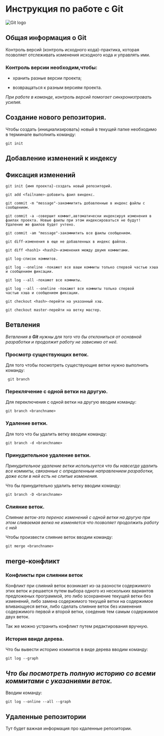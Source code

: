 # **Инструкция по работе с Git**

![Git logo](git.png)

## Общая информация о Git

Контроль версий (контроль исходного кода)-практика, которая позволяет отслеживать изменения исходного кода и управлять ими.

### Контроль версии необходим,чтобы:

* хранить разные версии проекта;

* возвращаться к разным версиям проекта.

*При работе в команде, контроль версий помогает синхронизтровать усилия.*



## Создание нового репозитория.

Чтобы создать (инициализировать) новый в текущей папке необходимо в терминале выполнить команду:

    git init

## Добавление изменений к индексу

## Фиксация изменений

    git init {имя проекта}-создать новый репозиторий.

    git add <failname>-добавить фаил виндекс.

    git commit -m "message"-закоммитить добавленные в индекс файлы с сообщением.

    git commit -a -совершит коммит,автоматически индексируя изменения в фаилах проекта. Новые фаилы при этом индексироваться не будут! Удаление же фаилов будет учтено.
    
    git commit -am "message"-закоммитить все фаилы сообщением.

    git diff-изменения в еще не добавленных в индекс файлов.

    git diff <hash1> <hash2>-изменения между двумя коммитами.
    
    git log-список коммитов.

    git log --oneline -покажет все ваши коммиты только спервой частью хэша и сообщением фиксации.

    git log --all -покажет все коммиты.

    git log --all --oneline -покажет все коммиты только спервой 
    частью хэша и сообщением фиксации.

    git checkout <hash>-перейти на указанный хэш.

    git checkout master-перейти на ветку мастер.

 ## Ветвления
 *Ветвления в __Git__ нужны для того что бы отклониться от основной разработки и продолжит работу не зависимо от неё.*
 

 ### Просмотр существующих веток.

 Для того чтобы посмотреть существующие ветки нужно выполнить команду:
 
     git branch
     
### Переклячение с одной ветки на другую.
Для переключения с одной ветки на другую вводим команду:

    git branch <branchname>

### Удаление ветки.
Для того что бы удалить ветку вводим команду:

    git branch -d <branchname>

### Принудительное удаление ветки.
*Принудительное удаление ветки используется что бы навсегда удалить все коммиты, связанные с определенным направлением разработки, даже если в ней есть не слитые изменения.*

Что бы принудительно удалить ветку вводим команду:

    git branch -D <branchname>

### Слияние веток.
*Слияние веток-это перенос изменений с одной ветки на другую при этом сливаемая веnка не изменяется что позволяет продолжить работу с ней*

Чтобы произвести слияние веток вводим команду:

    git merge <branchname>

   ## merge-конфликт

 ### Конфликты при слиянии веток
 Конфликт при слияний веток возникает из-за разности содержимого этих веток и решается путем выбора одного из нескольких вариантов предложеных программой, это либо sсохранение текущей ветки без изменений, либо замена содержимого текущей ветки на содержимое вливающуеся ветки, либо сделать слияние веток без изменения содержимого первой и второй ветки, соеденив тем самым содержимое двух веток. 

  Так же можно устранить конфликт путем редактирования вручную.

### История ввиде дерева.

Что бы вывести историю коммитов в виде дерева вводим команду:

    git log --graph

## *Что бы посмотреть полную историю со всеми коммитами с указаниями веток.*

Вводим команду:

    git log --online --all --graph

## Удаленные репозитории

Тут будет важная информация про кдаленные репозитории.